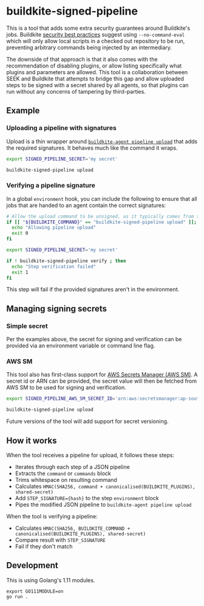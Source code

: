 # buildkite-signed-pipeline

This is a tool that adds some extra security guarantees around Buildkite's jobs. Buildkite [security best practices](https://buildkite.com/docs/agent/v3/securing) suggest using `--no-command-eval` which will only allow local scripts in a checked out repository to be run, preventing arbitrary commands being injected by an intermediary.

The downside of that approach is that it also comes with the recommendation of disabling plugins, or allow listing specifically what plugins and parameters are allowed. This tool is a collaboration between SEEK and Buildkite that attempts to bridge this gap and allow uploaded steps to be signed with a secret shared by all agents, so that plugins can run without any concerns of tampering by third-parties.

## Example

### Uploading a pipeline with signatures

Upload is a thin wrapper around [`buildkite-agent pipeline upload`](https://buildkite.com/docs/agent/v3/cli-pipeline#uploading-pipelines) that adds the required signatures. It behaves much like the command it wraps.

```bash
export SIGNED_PIPELINE_SECRET='my secret'

buildkite-signed-pipeline upload
```

### Verifying a pipeline signature

In a global `environment` hook, you can include the following to ensure that all jobs that are handed to an agent contain the correct signatures:

```bash
# Allow the upload command to be unsigned, as it typically comes from the Buildkite UI and not your agents
if [[ "${BUILDKITE_COMMAND}" == "buildkite-signed-pipeline upload" ]]; then
  echo "Allowing pipeline upload"
  exit 0
fi

export SIGNED_PIPELINE_SECRET='my secret'

if ! buildkite-signed-pipeline verify ; then
  echo "Step verification failed"
  exit 1
fi
```

This step will fail if the provided signatures aren't in the environment.

## Managing signing secrets

### Simple secret

Per the examples above, the secret for signing and verification can be provided via an environment variable or command line flag.

### AWS SM

This tool also has first-class support for [AWS Secrets Manager (AWS SM)](https://aws.amazon.com/secrets-manager/).
A secret id or ARN can be provided, the secret value will then be fetched from AWS SM to be used for signing and verification.

```bash
export SIGNED_PIPELINE_AWS_SM_SECRET_ID='arn:aws:secretsmanager:ap-southeast-2:12345:secret:my-signed-pipeline-secret-42a5qP'

buildkite-signed-pipeline upload
```

Future versions of the tool will add support for secret versioning.

## How it works

When the tool receives a pipeline for upload, it follows these steps:

* Iterates through each step of a JSON pipeline
* Extracts the `command` or `commands` block
* Trims whitespace on resulting command
* Calculates `HMAC(SHA256, command + canonicalised(BUILDKITE_PLUGINS), shared-secret)`
* Add `STEP_SIGNATURE={hash}` to the step `environment` block
* Pipes the modified JSON pipeline to `buildkite-agent pipeline upload`

When the tool is verifying a pipeline:

* Calculates `HMAC(SHA256, BUILDKITE_COMMAND + canonicalised(BUILDKITE_PLUGINS), shared-secret)`
* Compare result with `STEP_SIGNATURE`
* Fail if they don't match

## Development

This is using Golang's 1.11 modules.

```
export GO111MODULE=on
go run .
```
